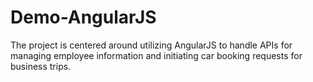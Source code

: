 # Demo-AngularJS
The project is centered around utilizing AngularJS to handle APIs for managing employee information and initiating car booking requests for business trips.
